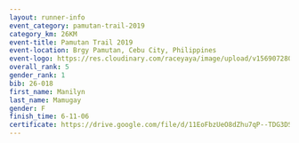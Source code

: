 ```yaml
---
layout: runner-info 
event_category: pamutan-trail-2019 
category_km: 26KM 
event-title: Pamutan Trail 2019 
event-location: Brgy Pamutan, Cebu City, Philippines 
event-logo: https://res.cloudinary.com/raceyaya/image/upload/v1569072806/logo/pamutan-trail_d8abrj.jpg 
overall_rank: 5
gender_rank: 1
bib: 26-018
first_name: Manilyn
last_name: Mamugay
gender: F
finish_time: 6-11-06
certificate: https://drive.google.com/file/d/11EoFbzUeO8dZhu7qP--TDG3DSGwBYOhq/view?usp=sharing
---
```

